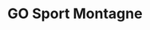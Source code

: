 ---
title: "GO Sport Montagne"
url: /taninges/go-sport-montagne-route-de-chevaly/
shop: extérieur
---